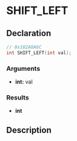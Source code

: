 # SHIFT_LEFT

## Declaration
```cpp
// 0x102A0A6C
int SHIFT_LEFT(int val);
```

### Arguments
- **int:** val

### Results
- **int**

## Description
